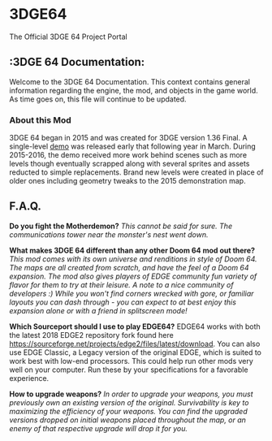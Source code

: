 # 3DGE64
The Official 3DGE 64 Project Portal

## :3DGE 64 Documentation: ##

Welcome to the 3DGE 64 Documentation. This context contains general information regarding the engine,
the mod, and objects in the game world. As time goes on, this file will continue to be updated.

### About this Mod ###
3DGE 64 began in 2015 and was created for 3DGE version 1.36 Final.
A single-level [demo](http://www.wadsinprogress.info/index.php?a=listwads&wad=1771) was released
early that following year in March. During 2015-2016, the demo received more work behind scenes such as more
levels though eventually scrapped along with several sprites and assets reducted to simple replacements.
Brand new levels were created in place of older ones including geometry tweaks to the 2015 demonstration map.

## F.A.Q. ## 

**Do you fight the Motherdemon?** _This cannot be said for sure. The communications tower near the monster's nest went down._

**What makes 3DGE 64 different than any other Doom 64 mod out there?** _This mod comes with its own universe and renditions
in style of Doom 64. The maps are all created from scratch, and have the feel of a Doom 64 expansion. The mod also gives
players of EDGE community fun variety of flavor for them to try at their leisure. A note to a nice community of developers :)
While you won't find corners wrecked with gore, or familiar layouts you can dash through - you can expect to at best enjoy 
this expansion alone or with a friend in splitscreen mode!_ 

**Which Sourceport should I use to play EDGE64?** EDGE64 works with both the latest 2018 EDGE2 repository fork found here https://sourceforge.net/projects/edge2/files/latest/download. You can also use EDGE Classic, a Legacy version of the original EDGE,
which is suited to work best with low-end processors. This could help run other mods very well on your computer. Run these by your
specifications for a favorable experience.

**How to upgrade weapons?**
_In order to upgrade your weapons, you must previously own an existing version of the original. Survivability is key to maximizing the efficiency of your weapons. You can find the upgraded versions dropped on initial weapons placed throughout the map, or an enemy of that respective upgrade will drop it for you._
